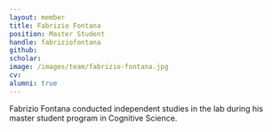 ```yaml
---
layout: member
title: Fabrizio Fontana
position: Master Student
handle: fabriziofontana
github:
scholar:
image: /images/team/fabrizio-fontana.jpg
cv:
alumni: true
---
```


Fabrizio Fontana conducted independent studies in the lab during his master student program in Cognitive Science.
